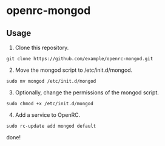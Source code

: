 # openrc-mongod

## Usage

1. Clone this repository.
```
git clone https://github.com/example/openrc-mongod.git
```

2. Move the mongod script to /etc/init.d/mongod.
```
sudo mv mongod /etc/init.d/mongod
```

3. Optionally, change the permissions of the mongod script.
```
sudo chmod +x /etc/init.d/mongod
```

4. Add a service to OpenRC.
```
sudo rc-update add mongod default
```
done!
